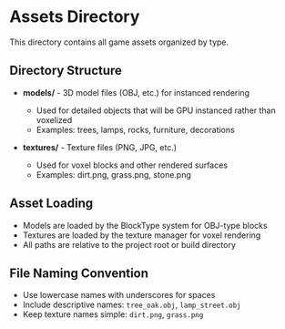 # Assets Directory

This directory contains all game assets organized by type.

## Directory Structure

- **models/** - 3D model files (OBJ, etc.) for instanced rendering
  - Used for detailed objects that will be GPU instanced rather than voxelized
  - Examples: trees, lamps, rocks, furniture, decorations

- **textures/** - Texture files (PNG, JPG, etc.)
  - Used for voxel blocks and other rendered surfaces
  - Examples: dirt.png, grass.png, stone.png

## Asset Loading

- Models are loaded by the BlockType system for OBJ-type blocks
- Textures are loaded by the texture manager for voxel rendering
- All paths are relative to the project root or build directory

## File Naming Convention

- Use lowercase names with underscores for spaces
- Include descriptive names: `tree_oak.obj`, `lamp_street.obj`
- Keep texture names simple: `dirt.png`, `grass.png`

